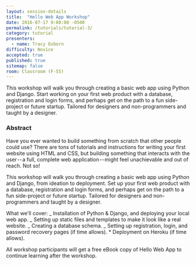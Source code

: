 ```yaml
---
layout: session-details
title:  "Hello Web App Workshop"
date: 2016-07-17 9:00:00 -0500
permalink: /tutorials/tutorial-3/
category: tutorial
presenters:
  - name: Tracy Osborn
difficulty: Novice
accepted: true
published: true
sitemap: false
room: Classroom (F-55)
---
```

This workshop will walk you through creating a basic web app using Python and
Django. Start working on your first web product with a database, registration
and login forms, and perhaps get on the path to a fun side-project or future
startup. Tailored for designers and non-programmers and taught by a designer.

### Abstract

Have you ever wanted to build something from scratch that other people could
use? There are tons of tutorials and instructions for writing your first
website using HTML and CSS, but building something that interacts with the
user -- a full, complete web application -- might feel unachievable and out of
reach. Not so!

This workshop will walk you through creating a basic web app using Python and
Django, from ideation to deployment. Set up your first web product with a
database, registration and login forms, and perhaps get on the path to a fun
side-project or future startup. Tailored for designers and non-programmers and
taught by a designer.

What we'll cover: _ Installation of Python &amp; Django, and deploying your
local web app. _ Setting up static files and templates to make it look like a
real website. _ Creating a database schema. _ Setting up registration, login,
and password recovery pages (if time allows). * Deployment on Heroku (if time
allows).

All workshop participants will get a free eBook copy of Hello Web App to
continue learning after the workshop.

